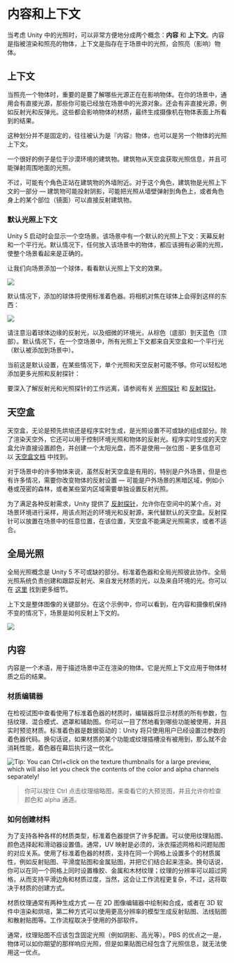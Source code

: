 <!-- > [Content and Context](http://docs.unity3d.com/Manual/StandardShaderContextAndContent.html) -->

<!-- Unity Manual > Graphics > Graphics Overview > Materials, Shaders & Textures > Standard Shader > Content and Context -->

<!-- # Content and Context -->
# 内容和上下文

<!-- When thinking about lighting in Unity, it is handy to divide the concepts into what we call the **content** the item being lit and rendered, and the **context**, which is the lighting that exists in the scene which affects the object being lit. -->
当考虑 Unity 中的光照时，可以非常方便地分成两个概念：**内容** 和 **上下文**。内容是指被渲染和照亮的物体，上下文是指存在于场景中的光照，会照亮（影响）物体。

<!-- ## The Context -->
## 上下文

<!-- When lighting an object it is important to understand which sources of light are affecting the object. There are usually direct light sources in your scene: Game Object lights that you may have placed around your scene. There are also indirect light sources such as reflections and bounced light. These all have an effect on the object’s material to give the final result that the camera sees across the surface of the object. -->
当照亮一个物体时，重要的是要了解哪些光源正在在影响物体。在你的场景中，通用会有直接光源，那些你可能已经放在场景中的光源对象。还会有非直接光源，例如反射光和反弹光。这些都会影响物体的材质，最终生成摄像机在物体表面上所看到的结果。

<!-- This is not a hard and fast separation, often what might be considered “content” could also be the part of the lighting context for another object. -->
这种划分并不是固定的，往往被认为是『内容』物体，也可以是另一个物体的光照上下文。

<!-- A good example of this would be a building situated in a desert landscape. The building would take light information from the skybox, and perhaps bounced light from the surrounding ground. -->
一个很好的例子是位于沙漠环境的建筑物。建筑物从天空盒获取光照信息，并且可能弹射周围地面的光照。

<!-- However there may be a character standing near an exterior wall of the building. For this character, the building is part of the lighting context - it may be casting a shadow, it may be casting bounced light from its wall onto the character, or the character may have reflective parts which are directly reflecting the building itself. -->
不过，可能有个角色正站在建筑物的外墙附近。对于这个角色，建筑物是光照上下文的一部分 — 建筑物可能投射阴影，可能把光照从墙壁弹射到角色上，或者角色身上的某个部位（镜面）可以直接反射建筑物。

<!-- ### The Default Lighting Context -->
### 默认光照上下文

<!-- At startup, Unity 5 shows an empty scene. This scene already has a default lighting context available with ambient, skydome-based reflections and a directional light. Any object placed in that scene should, by default, have all lighting it needs to look correct. -->
Unity 5 启动时会显示一个空场景。该场景中有一个默认的光照上下文：天幕反射和一个平行光。默认情况下，任何放入该场景中的物体，都应该拥有必需的光照，使整个场景看起来是正确的。

<!-- Let’s add a sphere to the scene, to see the effect of the default lighting context. -->
让我们向场景添加一个球体，看看默认光照上下文的效果。

![](http://docs.unity3d.com/uploads/Main/StandardShaderGOCreateSphereMenu.png)

<!-- The added sphere will be using the Standard shader by default. Focusing the camera on the sphere will result on something like this: -->
默认情况下，添加的球体将使用标准着色器。将相机对焦在球体上会得到这样的东西：

![](http://docs.unity3d.com/uploads/Main/StandardShaderSphereInScene.png)

<!-- Notice the reflection along the edges of the sphere as well as the subtle ambient, from brown (bottom) to the sky blue (top). By default, in an empty scene, all lighting context is derived from the skybox and a directional light (which is added to the Scene by default). -->
请注意沿着球体边缘的反射光，以及细微的环境光，从棕色（底部）到天蓝色（顶部）。默认情况下，在一个空场景中，所有光照上下文都来自天空盒和一个平行光（默认被添加到场景中）。

<!-- Of course this is the default setup, a single lighting and sky reflection may not be enough in some cases. You can easily add more lighting and reflection probes: -->
当前这是默认设置，在某些情况下，单个光照和天空反射可能不够。你可以轻松地添加更多光照和反射探针：

<!-- For an in-depth view on how reflection and light probes work please see the documentation on [light probes](http://docs.unity3d.com/Manual/LightProbes.html) and [reflection probes](http://docs.unity3d.com/Manual/ReflectionProbes.html). -->
要深入了解反射光和光照探针的工作远离，请参阅有关 [光照探针](http://docs.unity3d.com/Manual/LightProbes.html) 和 [反射探针](http://docs.unity3d.com/Manual/ReflectionProbes.html)。

<!-- ## Skyboxes -->
## 天空盒

<!-- A Skybox, baked or procedural, can be an integral part of your lighting setup. It can be used to control the ambient lighting and the reflections in your objects in addition to rendering the sky. Procedural Skyboxes also allow you to set the colours directly and create a sun disc instead of using a bitmap - more information can be found in the [Skybox Documentation](http://docs.unity3d.com/Manual/class-Skybox.html) -->
天空盒，无论是预先烘培还是程序实时生成，是光照设置不可或缺的组成部分。除了渲染天空外，它还可以用于控制环境光照和物体的反射光。程序实时生成的天空盒允许直接设置颜色，并创建一个太阳光盘，而不是使用一张位图 - 更多信息可以 [天空盒文档] 中找到。

[天空盒文档]: http://docs.unity3d.com/Manual/class-Skybox.html

<!-- While reflecting the skybox can be useful for many objects in your scenes, particularly outdoor scenes, there are often cases where you need to vary the reflections an object uses - there may be dark areas in an outdoor scene, such as alleyways or dense forest, or you may have interior areas which require reflections to match each room. -->
对于场景中的许多物体来说，虽然反射天空盒是有用的，特别是户外场景，但是也有许多情况，需要你改变物体的反射设置 — 可能是户外场景的黑暗区域，例如小巷或茂密的森林，或者某些室内区域需要单独设置反射光照。

<!-- To meet the needs of these various reflective requirements, Unity has [reflection probes](http://docs.unity3d.com/Manual/class-ReflectionProbe.html) which allow you to sample the environment in your scene at a certain point in space, for use as the ambient light and reflection source for any objects near that point instead of the default skybox. Reflection probes can be placed around your scene in any locations where the scene’s skybox is not sufficient or appropriate. -->
为了满足各种反射需求，Unity 提供了 [反射探针]，允许你在空间中的某个点，对场景环境进行采样，用该点附近的环境光和反射源，来代替默认的天空盒。反射探针可以放置在场景中的任意位置，在该位置，天空盒不能满足光照需求，或者不适合。

[反射探针]: http://docs.unity3d.com/Manual/class-ReflectionProbe.html

<!-- ## Global Illumination -->
## 全局光照

<!-- The concept of Global Illumination is integral to Unity 5. Both the Standard shader and Unity 5’s GI systems have been designed to play well with each other. The GI system takes care of creating and tracking bounced light, light from emissive materials and light from the environment. You can find the details [here](http://docs.unity3d.com/Manual/GlobalIllumination.html). -->
全局光照概念是 Unity 5 不可或缺的部分。标准着色器和全局光照彼此协作。全局光照系统负责创建和跟踪反射光、来自发光材质的光，以及来自环境的光。你可以在 [这里] 找到更多细节。

[这里]: http://docs.unity3d.com/Manual/GlobalIllumination.html

<!-- The context is a critical part of the overall look of the image. In this example you can see how a scene reflects changes in context, while content and camera remains the same. -->
上下文是整体图像的关键部分。在这个示例中，你可以看到，在内容和摄像机保持不变的情况下，场景是如何反射上下文的。

![](http://docs.unity3d.com/uploads/Main/StandardShaderChangingSkyboxesEffect.gif)

<!-- ## The Content -->
## 内容

<!-- The content is the term used to describe the objects in your scene that are being rendered. Their appearance is a result of the lighting context acting on the materials that have been applied to the objects. -->
内容是一个术语，用于描述场景中正在渲染的物体。它是光照上下文应用于物体材质之后的结果。

<!-- ### The Material Editor -->
### 材质编辑器

<!-- When viewing a material in the inspector which uses the Standard Shader, the editor displays all parameters for the material including textures, blending modes, masking and secondary maps. At a glance you be able to see which features are used and preview the material. As the Standard shader is data-driven: Unity will only use the shader code required by the configuration the user has set for the material. In other words if a feature or texture slot of the material is not used, there is no cost for it and the shader combination is optimised behind the scenes. -->
在检视试图中查看使用了标准着色器的材质时，编辑器将显示材质的所有参数，包括纹理、混合模式、遮罩和辅助图。你可以一目了然地看到哪些功能被使用，并且实时预览材质。标准着色器是数据驱动的：Unity 将只使用用户已经设置过参数的着色器代码。换句话说，如果材质的某个功能或纹理插槽没有被用到，那么就不会消耗性能，着色器在幕后执行这一优化。

![Tip: You can Ctrl+click on the texture thumbnails for a large preview, which will also let you check the contents of the color and alpha channels separately!](http://docs.unity3d.com/uploads/Main/StandardShaderMaterialInspector.png)
<!-- > Tip: You can Ctrl+click on the texture thumbnails for a large preview, which will also let you check the contents of the color and alpha channels separately! -->
> 你可以按住 Ctrl 点击纹理缩略图，来查看它的大预览图，并且允许你检查颜色和 alpha 通道。

<!-- ### How to create a material -->
### 如何创建材料

<!-- The Standard shader allows for many configurations in order to represent a great variety of material types. Values can be set with texture maps or colour pickers and sliders. Generally UV mapping is required in conjunction with textures to describe which part of your mesh refers to which part of the texture map. The Standard Shader material allows you therefore to have different material properties across the same mesh when used in conjunction with specular and smoothness map or a metallic map. In other words you can create rubber, metal and wood on one mesh where the resolution of the texture can exceed the polygon topology allowing for smooth borders and transition between material types, of course this has implications for a greater complexity in the workflow, but this will depend on your texture creation method. -->
为了支持各种各样的材质类型，标准着色器提供了许多配置。可以使用纹理贴图、颜色选择起和滑动器设置值。通常，UV 映射是必须的，泳衣描述网格和问题贴图的对应关系。使用了标准着色器的材质，支持在同一个网格上设置多个的材质属性，例如反射贴图、平滑度贴图和金属贴图，并把它们结合起来渲染。换句话说，你可以在同一个网格上同时设置橡胶、金属和木材纹理；纹理的分辨率可以超过网格，从而支持平滑边角和材质过度，当然，这会让工作流程更复杂，不过，这将取决于材质的创建方式。

<!-- Textures for your materials tend to be generated in one of two ways - painting and compositing in a 2D image editor like Photoshop, or rendering / baking from your 3D package, where you can also make use of higher resolution models to generate your normal maps and occlusion maps in addition to the albedo, specular and other maps. This workflow varies dependent on the external packages used. -->
材质纹理通常有两种生成方式 — 在 2D 图像编辑器中绘制和合成，或者在 3D 软件中渲染和烘培，第二种方式可以使用更高分辨率的模型生成反射贴图、法线贴图和散射贴图等。工作流程取决于使用的外部软件。

<!-- Generally no texture map should contain inherent lighting (shadows, highlights, etc). One of the advantages of PBS is that objects react to light as you would expect, which is not possible if maps already contain lighting information. -->
通常，纹理贴图不应该包含固定光照（例如阴影、高光等）。PBS 的优点之一是，物体可以如你期望的那样响应光照，但是如果贴图已经包含了光照信息，就无法使用这一优点。
